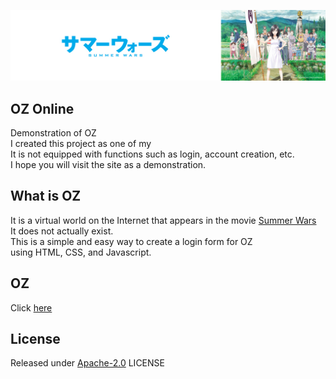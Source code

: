<p class='header' align='center'>
  <img src='./Images/Resource/SummerWars.png'>
</p>

## OZ Online
Demonstration of OZ  
I created this project as one of my  
It is not equipped with functions such as login, account creation, etc.  
I hope you will visit the site as a demonstration.  

## What is **OZ**

It is a virtual world on the Internet that appears in the movie [Summer Wars](https://s-wars.jp/)  
It does not actually exist.  
This is a simple and easy way to create a login form for OZ  
using HTML, CSS, and Javascript. 

## OZ

Click [here](https://pop-apple.github.io/OZ-Network/)

## License

Released under [Apache-2.0](https://github.com/Pop-Apple/OZ-Network/blob/master/LICENSE) LICENSE
